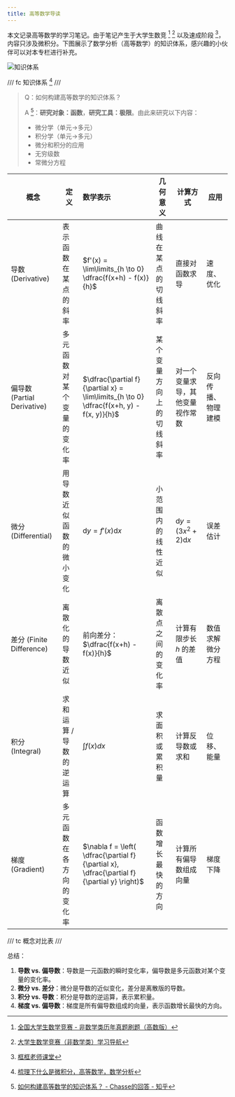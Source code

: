 ```yaml
---
title: 高等数学导读
---
```


本文记录高等数学的学习笔记。由于笔记产生于大学生数竞 [^comp] [^comp2] 以及速成阶段 [^kk]，内容只涉及微积分。下图展示了数学分析（高等数学）的知识体系，感兴趣的小伙伴可以对本专栏进行补充。

[^comp]: [全国大学生数学竞赛 - 非数学类历年真题刷题（高数版）](https://www.bilibili.com/video/BV1N44y1h7Uh/)
[^comp2]: [大学生数学竞赛（非数学类）学习导航](https://zhuanlan.zhihu.com/p/395552547)
[^kk]: [框框老师课堂](https://nuaa.store/article/kuang-kuang-lao-shi-ke-tang)

![知识体系](https://dwj-oss.oss-cn-nanjing.aliyuncs.com/images/20250310230705375.jpg)

/// fc
知识体系 [^arch]
///

[^arch]: [梳理下什么是微积分，高等数学，数学分析](https://zhuanlan.zhihu.com/p/32349108)

> Q：如何构建高等数学的知识体系？
> 
> A [^answer]：**研究对象：函数**，**研究工具：极限**。由此来研究以下内容：
>
> - 微分学（单元->多元）
> - 积分学（单元->多元）
> - 微分和积分的应用
> - 无穷级数
> - 常微分方程

[^answer]: [如何构建高等数学的知识体系？ - Chasse的回答 - 知乎](https://www.zhihu.com/question/578584496/answer/2857591316)

| **概念**   | **定义** | **数学表示** | **几何意义** | **计算方式** | **应用** |
|-----------|---------|:-----------|------------|------------|------------|
| 导数 (Derivative) | 表示函数在某点的斜率 | $f'(x) = \lim\limits_{h \to 0} \dfrac{f(x+h) - f(x)}{h}$ | 曲线在某点的切线斜率 | 直接对函数求导 | 速度、优化 |
| 偏导数 (Partial Derivative) | 多元函数对某个变量的变化率 | $\dfrac{\partial f}{\partial x} = \lim\limits_{h \to 0} \dfrac{f(x+h, y) - f(x, y)}{h}$ | 某个变量方向上的切线斜率 | 对一个变量求导，其他变量视作常数 | 反向传播、物理建模 |
| 微分 (Differential) | 用导数近似函数的微小变化 | $\mathrm d y = f'(x)\mathrm dx$ | 小范围内的线性近似 | $\mathrm d y = (3x^2+2)\mathrm d x$ | 误差估计 |
| 差分 (Finite Difference) | 离散化的导数近似 | 前向差分：$\dfrac{f(x+h) - f(x)}{h}$ | 离散点之间的变化率 | 计算有限步长 $h$ 的差值 | 数值求解微分方程 |
| 积分 (Integral) | 求和运算 / 导数的逆运算 | $\displaystyle \int f(x) dx$ | 求面积或累积量 | 计算反导数或求和 | 位移、能量 |
| 梯度 (Gradient) | 多元函数在各方向的变化率 | $\nabla f = \left( \dfrac{\partial f}{\partial x}, \dfrac{\partial f}{\partial y} \right)$ | 函数增长最快的方向 | 计算所有偏导数组成向量 | 梯度下降 |

/// tc
概念对比表
///

总结：

1. **导数 vs. 偏导数**：导数是一元函数的瞬时变化率，偏导数是多元函数对某个变量的变化率。
2. **微分 vs. 差分**：微分是导数的近似变化，差分是离散版的导数。
3. **积分 vs. 导数**：积分是导数的逆运算，表示累积量。
4. **梯度 vs. 偏导数**：梯度是所有偏导数组成的向量，表示函数增长最快的方向。
